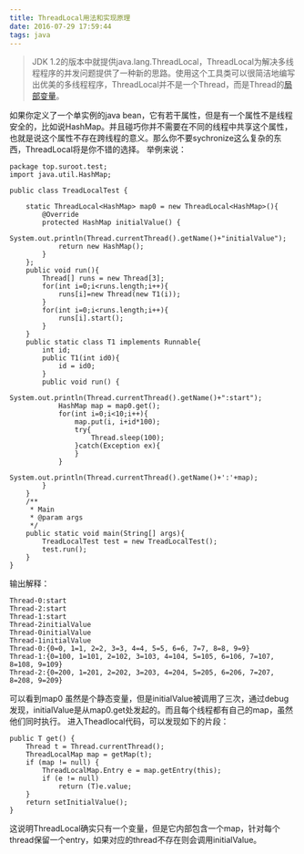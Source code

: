 ```yaml
---
title: ThreadLocal用法和实现原理
date: 2016-07-29 17:59:44
tags: java
---
```


>JDK 1.2的版本中就提供java.lang.ThreadLocal，ThreadLocal为解决多线程程序的并发问题提供了一种新的思路。使用这个工具类可以很简洁地编写出优美的多线程程序，ThreadLocal并不是一个Thread，而是Thread的[局部变量](http://baike.baidu.com/view/552847.htm)。
<!--more-->
如果你定义了一个单实例的java bean，它有若干属性，但是有一个属性不是线程安全的，比如说HashMap。并且碰巧你并不需要在不同的线程中共享这个属性，也就是说这个属性不存在跨线程的意义。那么你不要sychronize这么复杂的东西，ThreadLocal将是你不错的选择。
举例来说：


	package top.suroot.test;
	import java.util.HashMap;
	
	public class TreadLocalTest {
	
	    static ThreadLocal<HashMap> map0 = new ThreadLocal<HashMap>(){ 
	        @Override 
	        protected HashMap initialValue() { 
	            System.out.println(Thread.currentThread().getName()+"initialValue"); 
	            return new HashMap(); 
	        } 
	    }; 
	    public void run(){ 
	        Thread[] runs = new Thread[3]; 
	        for(int i=0;i<runs.length;i++){ 
	            runs[i]=new Thread(new T1(i)); 
	        } 
	        for(int i=0;i<runs.length;i++){ 
	            runs[i].start(); 
	        } 
	    } 
	    public static class T1 implements Runnable{ 
	        int id; 
	        public T1(int id0){ 
	            id = id0; 
	        } 
	        public void run() { 
	            System.out.println(Thread.currentThread().getName()+":start"); 
	            HashMap map = map0.get(); 
	            for(int i=0;i<10;i++){ 
	                map.put(i, i+id*100); 
	                try{ 
	                    Thread.sleep(100); 
	                }catch(Exception ex){ 
	                } 
	            } 
	            System.out.println(Thread.currentThread().getName()+':'+map); 
	        } 
	    } 
	    /** 
	     * Main 
	     * @param args 
	     */ 
	    public static void main(String[] args){ 
	        TreadLocalTest test = new TreadLocalTest(); 
	        test.run(); 
	    }
	}

输出解释：

	Thread-0:start
	Thread-2:start
	Thread-1:start
	Thread-2initialValue
	Thread-0initialValue
	Thread-1initialValue
	Thread-0:{0=0, 1=1, 2=2, 3=3, 4=4, 5=5, 6=6, 7=7, 8=8, 9=9}
	Thread-1:{0=100, 1=101, 2=102, 3=103, 4=104, 5=105, 6=106, 7=107, 8=108, 9=109}
	Thread-2:{0=200, 1=201, 2=202, 3=203, 4=204, 5=205, 6=206, 7=207, 8=208, 9=209}

可以看到map0 虽然是个静态变量，但是initialValue被调用了三次，通过debug发现，initialValue是从map0.get处发起的。而且每个线程都有自己的map，虽然他们同时执行。
进入Theadlocal代码，可以发现如下的片段：


    public T get() { 
        Thread t = Thread.currentThread(); 
        ThreadLocalMap map = getMap(t); 
        if (map != null) { 
            ThreadLocalMap.Entry e = map.getEntry(this); 
            if (e != null) 
                return (T)e.value; 
        } 
        return setInitialValue(); 
    }

这说明ThreadLocal确实只有一个变量，但是它内部包含一个map，针对每个thread保留一个entry，如果对应的thread不存在则会调用initialValue。